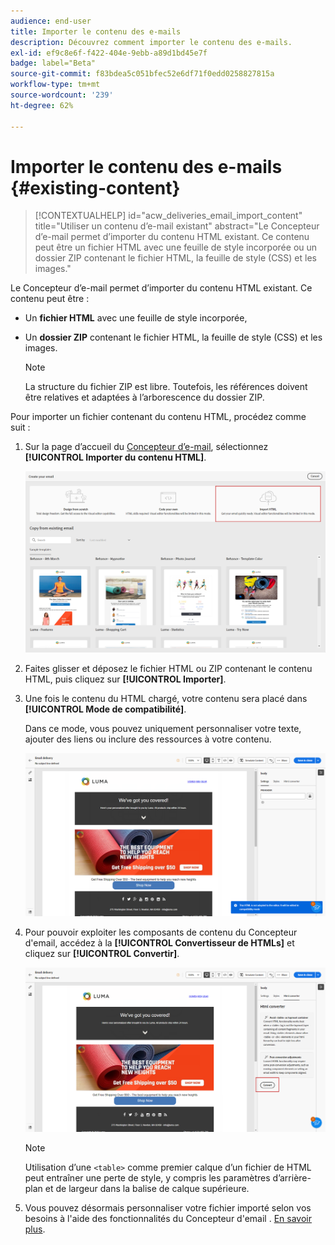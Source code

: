```yaml
---
audience: end-user
title: Importer le contenu des e-mails
description: Découvrez comment importer le contenu des e-mails.
exl-id: ef9c8e6f-f422-404e-9ebb-a89d1bd45e7f
badge: label="Beta"
source-git-commit: f83bdea5c051bfec52e6df71f0edd0258827815a
workflow-type: tm+mt
source-wordcount: '239'
ht-degree: 62%

---
```


# Importer le contenu des e-mails {#existing-content}


>[!CONTEXTUALHELP]
>id="acw_deliveries_email_import_content"
>title="Utiliser un contenu d’e-mail existant"
>abstract="Le Concepteur d’e-mail permet d’importer du contenu HTML existant. Ce contenu peut être un fichier HTML avec une feuille de style incorporée ou un dossier ZIP contenant le fichier HTML, la feuille de style (CSS) et les images."

Le Concepteur d’e-mail permet d’importer du contenu HTML existant. Ce contenu peut être :

* Un **fichier HTML** avec une feuille de style incorporée,
* Un **dossier ZIP** contenant le fichier HTML, la feuille de style (CSS) et les images.

  >[!NOTE]
  >
  >La structure du fichier ZIP est libre. Toutefois, les références doivent être relatives et adaptées à l’arborescence du dossier ZIP.

Pour importer un fichier contenant du contenu HTML, procédez comme suit :

1. Sur la page d’accueil du [Concepteur d’e-mail](get-started-email-designer.md), sélectionnez **[!UICONTROL Importer du contenu HTML]**.

   ![](assets/html-import.png)

1. Faites glisser et déposez le fichier HTML ou ZIP contenant le contenu HTML, puis cliquez sur **[!UICONTROL Importer]**.

1. Une fois le contenu du HTML chargé, votre contenu sera placé dans **[!UICONTROL Mode de compatibilité]**.

   Dans ce mode, vous pouvez uniquement personnaliser votre texte, ajouter des liens ou inclure des ressources à votre contenu.

   ![](assets/html-imported.png)

1. Pour pouvoir exploiter les composants de contenu du Concepteur d&#39;email, accédez à la **[!UICONTROL Convertisseur de HTMLs]** et cliquez sur **[!UICONTROL Convertir]**.

   ![](assets/html-imported-2.png)

   >[!NOTE]
   >
   > Utilisation d’une `<table>` comme premier calque d’un fichier de HTML peut entraîner une perte de style, y compris les paramètres d’arrière-plan et de largeur dans la balise de calque supérieure.

1. Vous pouvez désormais personnaliser votre fichier importé selon vos besoins à l&#39;aide des fonctionnalités du Concepteur d&#39;email . [En savoir plus](content-components.md).


